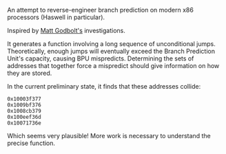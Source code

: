 An attempt to reverse-engineer branch prediction on modern x86 processors (Haswell in particular).

Inspired by [Matt Godbolt's](http://xania.org/201602/haswell-and-ivy-btb) investigations.

It generates a function involving a long sequence of unconditional jumps. Theoretically, enough
jumps will eventually exceed the Branch Prediction Unit's capacity, causing BPU mispredicts.
Determining the sets of addresses that together force a mispredict should give information
on how they are stored.

In the current preliminary state, it finds that these addresses collide:

	0x10003f377
	0x1009bf376
	0x1008cb379
	0x100eef36d
	0x10071736e

Which seems very plausible! More work is necessary to understand the precise function.

